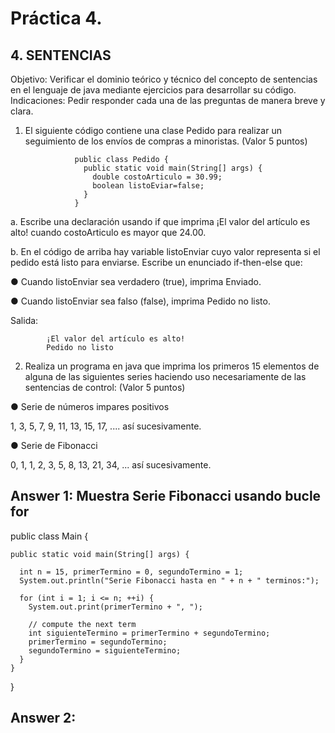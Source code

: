 # Práctica 4.

## 4. SENTENCIAS

Objetivo: Verificar el dominio teórico y técnico del concepto de sentencias en el lenguaje
de java mediante ejercicios para desarrollar su código.
Indicaciones: Pedir responder cada una de las preguntas de manera breve y clara.

1. El siguiente código contiene una clase Pedido para realizar un seguimiento de los
envíos de compras a minoristas. (Valor 5 puntos)

                  public class Pedido {
                    public static void main(String[] args) {
                      double costoArticulo = 30.99;
                      boolean listoEviar=false;
                    }
                  }

a. Escribe una declaración usando if que imprima ¡El valor del artículo es alto!
cuando costoArticulo es mayor que 24.00.

b. En el código de arriba hay variable listoEnviar cuyo valor representa si el pedido
está listo para enviarse. Escribe un enunciado if-then-else que:

● Cuando listoEnviar sea verdadero (true), imprima Enviado.

● Cuando listoEnviar sea falso (false), imprima Pedido no listo.

Salida:

            ¡El valor del artículo es alto!
            Pedido no listo

2. Realiza un programa en java que imprima los primeros 15 elementos de alguna de
las siguientes series haciendo uso necesariamente de las sentencias de control:
(Valor 5 puntos)

● Serie de números impares positivos

1, 3, 5, 7, 9, 11, 13, 15, 17, .... así sucesivamente.

● Serie de Fibonacci

0, 1, 1, 2, 3, 5, 8, 13, 21, 34, ... así sucesivamente.

## Answer 1: Muestra Serie Fibonacci usando bucle for 

  public class Main {

    public static void main(String[] args) {

      int n = 15, primerTermino = 0, segundoTermino = 1;
      System.out.println("Serie Fibonacci hasta en " + n + " terminos:");

      for (int i = 1; i <= n; ++i) {
        System.out.print(primerTermino + ", ");

        // compute the next term
        int siguienteTermino = primerTermino + segundoTermino;
        primerTermino = segundoTermino;
        segundoTermino = siguienteTermino;
      }
    }
  }

## Answer 2: 


